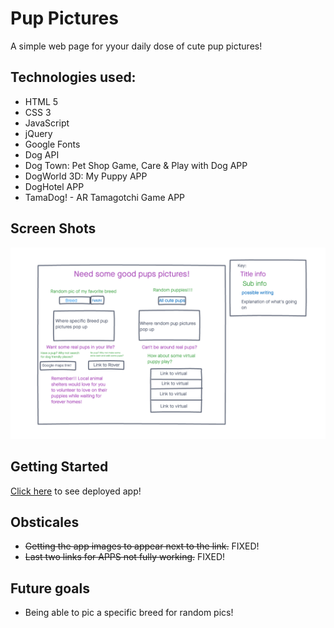 # Pup Pictures

A simple web page for yyour daily dose of cute pup pictures! 

## Technologies used:
- HTML 5
- CSS 3
- JavaScript
- jQuery 
- Google Fonts
- Dog API
- Dog Town: Pet Shop Game, Care & Play with Dog APP
- DogWorld 3D: My Puppy APP
- DogHotel APP
- TamaDog! - AR Tamagotchi Game APP

## Screen Shots
![wireframe](./img/Wireframe.png)

## Getting Started
[Click here](#) to see deployed app!

## Obsticales
- ~~Getting the app images to appear next to the link.~~ FIXED!
- ~~Last two links for APPS not fully working.~~ FIXED!

## Future goals
- Being able to pic a specific breed for random pics!